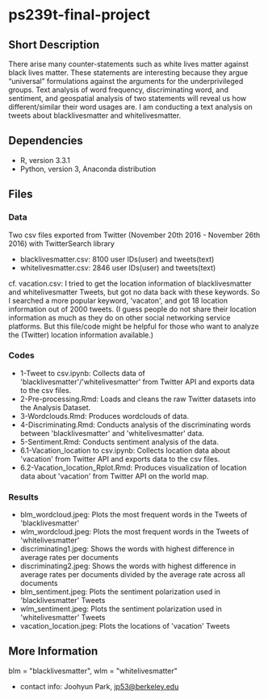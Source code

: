 # ps239t-final-project

## Short Description
There arise many counter-statements such as white lives matter against black lives matter. These statements are interesting because they argue “universal” formulations against the arguments for the underprivileged groups. Text analysis of word frequency, discriminating word, and sentiment, and geospatial analysis of two statements will reveal us how different/similar their word usages are. I am conducting a text analysis on tweets about blacklivesmatter and whitelivesmatter.  


## Dependencies
- R, version 3.3.1
- Python, version 3, Anaconda distribution


## Files
### Data
Two csv files exported from Twitter (November 20th 2016 - November 26th 2016) with TwitterSearch library
- blacklivesmatter.csv: 8100 user IDs(user) and tweets(text)
- whitelivesmatter.csv: 2846 user IDs(user) and tweets(text)

cf. vacation.csv: I tried to get the location information of blacklivesmatter and whitelivesmatter Tweets, but got no data back with these keywords. So I searched a more popular keyword, 'vacaton', and got 18 location information out of 2000 tweets. (I guess people do not share their location information as much as they do on other social networking service platforms. But this file/code might be helpful for those who want to analyze the (Twitter) location information available.)

### Codes
- 1-Tweet to csv.ipynb: Collects data of 'blacklivesmatter'/'whitelivesmatter' from Twitter API and exports data to the csv files.
- 2-Pre-processing.Rmd: Loads and cleans the raw Twitter datasets into the Analysis Dataset.
- 3-Wordclouds.Rmd: Produces wordclouds of data. 
- 4-Discriminating.Rmd: Conducts analysis of the discriminating words between 'blacklivesmatter' and 'whitelivesmatter' data.
- 5-Sentiment.Rmd: Conducts sentiment analysis of the data.
- 6.1-Vacation_location to csv.ipynb: Collects location data about 'vacation' from Twitter API and exports data to the csv files.
- 6.2-Vacation_location_Rplot.Rmd: Produces visualization of location data about 'vacation' from Twitter API on the world map. 

### Results
- blm_wordcloud.jpeg: Plots the most frequent words in the Tweets of 'blacklivesmatter'
- wlm_wordcloud.jpeg: Plots the most frequent words in the Tweets of 'whitelivesmatter'
- discriminating1.jpeg: Shows the words with highest difference in average rates per documents
- discriminating2.jpeg: Shows the words with highest difference in average rates per documents divided by the average rate across all documents
- blm_sentiment.jpeg: Plots the sentiment polarization used in 'blacklivesmatter' Tweets 
- wlm_sentiment.jpeg: Plots the sentiment polarization used in 'whitelivesmatter' Tweets 
- vacation_location.jpeg: Plots the locations of 'vacation' Tweets

## More Information
blm = "blacklivesmatter", wlm = "whitelivesmatter"
- contact info: Joohyun Park, jp53@berkeley.edu
